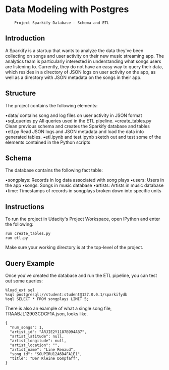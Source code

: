# Data Modeling with Postgres

        Project Sparkify Database – Schema and ETL
        
## Introduction

A Sparkify is a startup that wants to analyze the data they've been collecting on songs and user activity on their new music streaming app. The analytics team is particularly interested in understanding what songs users are listening to. Currently, they do not have an easy way to query their data, which resides in a directory of JSON logs on user activity on the app, as well as a directory with JSON metadata on the songs in their app.

## Structure

The project contains the following elements:

   •data/ contains song and log files on user activity in JSON format
   •sql_queries.py All queries used in the ETL pipeline.
   •create_tables.py Clean previous schema and creates the Sparkify database and tables
   •etl.py Read JSON logs and JSON metadata and load the data into generated tables.
   •etl.ipynb and test.ipynb sketch out and test some of the elements contained in the Python scripts
## Schema

The database contains the following fact table:

   •songplays: Records in log data associated with song plays
   •users: Users in the app
   •songs: Songs in music database
   •artists: Artists in music database
   •time: Timestamps of records in songplays broken down into specific units
## Instructions
 
To run the project in Udacity's Project Workspace, open IPython and enter the following:

    run create_tables.py
    run etl.py
    
Make sure your working directory is at the top-level of the project.

## Query Example

Once you've created the database and run the ETL pipeline, you can test out some queries:

    %load_ext sql
    %sql postgresql://student:student@127.0.0.1/sparkifydb
    %sql SELECT * FROM songplays LIMIT 5;
    
There is also an example of what a single song file, TRAABJL12903CDCF1A.json, looks like.

    {
      "num_songs": 1,
      "artist_id": "ARJIE2Y1187B994AB7",
      "artist_latitude": null,
      "artist_longitude": null,
      "artist_location": "",
      "artist_name": "Line Renaud",
      "song_id": "SOUPIRU12A6D4FA1E1",
      "title": "Der Kleine Dompfaff",
    }
